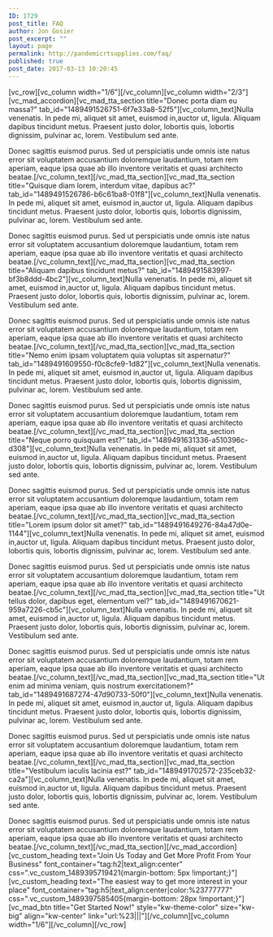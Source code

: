 ```yaml
---
ID: 1729
post_title: FAQ
author: Jon Gosier
post_excerpt: ""
layout: page
permalink: http://pandemicrtsupplies.com/faq/
published: true
post_date: 2017-03-13 10:20:45
---
```

[vc_row][vc_column width="1/6"][/vc_column][vc_column width="2/3"][vc_mad_accordion][vc_mad_tta_section title="Donec porta diam eu massa?" tab_id="1489491526751-6f7e33a8-52f5"][vc_column_text]Nulla venenatis. In pede mi, aliquet sit amet, euismod in,auctor ut, ligula. Aliquam dapibus tincidunt metus. Praesent justo dolor, lobortis quis, lobortis dignissim, pulvinar ac, lorem. Vestibulum sed ante.

Donec sagittis euismod purus. Sed ut perspiciatis unde omnis iste natus error sit voluptatem accusantium doloremque laudantium, totam rem aperiam, eaque ipsa quae ab illo inventore veritatis et quasi architecto beatae.[/vc_column_text][/vc_mad_tta_section][vc_mad_tta_section title="Quisque diam lorem, interdum vitae, dapibus ac?" tab_id="1489491526786-b6c61ba8-01f8"][vc_column_text]Nulla venenatis. In pede mi, aliquet sit amet, euismod in,auctor ut, ligula. Aliquam dapibus tincidunt metus. Praesent justo dolor, lobortis quis, lobortis dignissim, pulvinar ac, lorem. Vestibulum sed ante.

Donec sagittis euismod purus. Sed ut perspiciatis unde omnis iste natus error sit voluptatem accusantium doloremque laudantium, totam rem aperiam, eaque ipsa quae ab illo inventore veritatis et quasi architecto beatae.[/vc_column_text][/vc_mad_tta_section][vc_mad_tta_section title="Aliquam dapibus tincidunt metus?" tab_id="1489491583997-bf3b8ddd-4bc2"][vc_column_text]Nulla venenatis. In pede mi, aliquet sit amet, euismod in,auctor ut, ligula. Aliquam dapibus tincidunt metus. Praesent justo dolor, lobortis quis, lobortis dignissim, pulvinar ac, lorem. Vestibulum sed ante.

Donec sagittis euismod purus. Sed ut perspiciatis unde omnis iste natus error sit voluptatem accusantium doloremque laudantium, totam rem aperiam, eaque ipsa quae ab illo inventore veritatis et quasi architecto beatae.[/vc_column_text][/vc_mad_tta_section][vc_mad_tta_section title="Nemo enim ipsam voluptatem quia voluptas sit aspernatur?" tab_id="1489491609550-f0c8cfe9-1d82"][vc_column_text]Nulla venenatis. In pede mi, aliquet sit amet, euismod in,auctor ut, ligula. Aliquam dapibus tincidunt metus. Praesent justo dolor, lobortis quis, lobortis dignissim, pulvinar ac, lorem. Vestibulum sed ante.

Donec sagittis euismod purus. Sed ut perspiciatis unde omnis iste natus error sit voluptatem accusantium doloremque laudantium, totam rem aperiam, eaque ipsa quae ab illo inventore veritatis et quasi architecto beatae.[/vc_column_text][/vc_mad_tta_section][vc_mad_tta_section title="Neque porro quisquam est?" tab_id="1489491631336-a510396c-d308"][vc_column_text]Nulla venenatis. In pede mi, aliquet sit amet, euismod in,auctor ut, ligula. Aliquam dapibus tincidunt metus. Praesent justo dolor, lobortis quis, lobortis dignissim, pulvinar ac, lorem. Vestibulum sed ante.

Donec sagittis euismod purus. Sed ut perspiciatis unde omnis iste natus error sit voluptatem accusantium doloremque laudantium, totam rem aperiam, eaque ipsa quae ab illo inventore veritatis et quasi architecto beatae.[/vc_column_text][/vc_mad_tta_section][vc_mad_tta_section title="Lorem ipsum dolor sit amet?" tab_id="1489491649276-84a47d0e-1144"][vc_column_text]Nulla venenatis. In pede mi, aliquet sit amet, euismod in,auctor ut, ligula. Aliquam dapibus tincidunt metus. Praesent justo dolor, lobortis quis, lobortis dignissim, pulvinar ac, lorem. Vestibulum sed ante.

Donec sagittis euismod purus. Sed ut perspiciatis unde omnis iste natus error sit voluptatem accusantium doloremque laudantium, totam rem aperiam, eaque ipsa quae ab illo inventore veritatis et quasi architecto beatae.[/vc_column_text][/vc_mad_tta_section][vc_mad_tta_section title="Ut tellus dolor, dapibus eget, elementum vel?" tab_id="1489491670621-959a7226-cb5c"][vc_column_text]Nulla venenatis. In pede mi, aliquet sit amet, euismod in,auctor ut, ligula. Aliquam dapibus tincidunt metus. Praesent justo dolor, lobortis quis, lobortis dignissim, pulvinar ac, lorem. Vestibulum sed ante.

Donec sagittis euismod purus. Sed ut perspiciatis unde omnis iste natus error sit voluptatem accusantium doloremque laudantium, totam rem aperiam, eaque ipsa quae ab illo inventore veritatis et quasi architecto beatae.[/vc_column_text][/vc_mad_tta_section][vc_mad_tta_section title="Ut enim ad minima veniam, quis nostrum exercitationem?" tab_id="1489491687274-47d90733-50f0"][vc_column_text]Nulla venenatis. In pede mi, aliquet sit amet, euismod in,auctor ut, ligula. Aliquam dapibus tincidunt metus. Praesent justo dolor, lobortis quis, lobortis dignissim, pulvinar ac, lorem. Vestibulum sed ante.

Donec sagittis euismod purus. Sed ut perspiciatis unde omnis iste natus error sit voluptatem accusantium doloremque laudantium, totam rem aperiam, eaque ipsa quae ab illo inventore veritatis et quasi architecto beatae.[/vc_column_text][/vc_mad_tta_section][vc_mad_tta_section title="Vestibulum iaculis lacinia est?" tab_id="1489491702572-235ceb32-ca2a"][vc_column_text]Nulla venenatis. In pede mi, aliquet sit amet, euismod in,auctor ut, ligula. Aliquam dapibus tincidunt metus. Praesent justo dolor, lobortis quis, lobortis dignissim, pulvinar ac, lorem. Vestibulum sed ante.

Donec sagittis euismod purus. Sed ut perspiciatis unde omnis iste natus error sit voluptatem accusantium doloremque laudantium, totam rem aperiam, eaque ipsa quae ab illo inventore veritatis et quasi architecto beatae.[/vc_column_text][/vc_mad_tta_section][/vc_mad_accordion][vc_custom_heading text="Join Us Today and Get More Profit From Your Business" font_container="tag:h2|text_align:center" css=".vc_custom_1489395719421{margin-bottom: 5px !important;}"][vc_custom_heading text="The easiest way to get more interest in your place" font_container="tag:h5|text_align:center|color:%23777777" css=".vc_custom_1489397585405{margin-bottom: 28px !important;}"][vc_mad_btn title="Get Started Now!" style="kw-theme-color" size="kw-big" align="kw-center" link="url:%23|||"][/vc_column][vc_column width="1/6"][/vc_column][/vc_row]